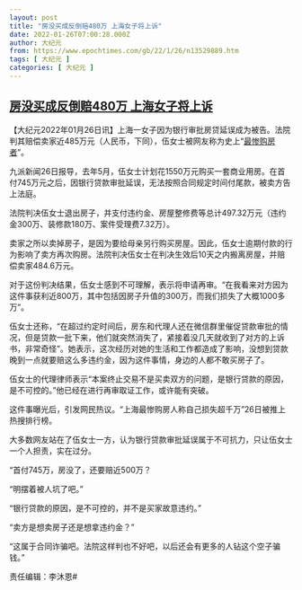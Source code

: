 ```yaml
---
layout: post
title: "房没买成反倒赔480万 上海女子将上诉"
date: 2022-01-26T07:00:28.000Z
author: 大纪元
from: https://www.epochtimes.com/gb/22/1/26/n13529889.htm
tags: [ 大纪元 ]
categories: [ 大纪元 ]
---
```

<!--1643180428000-->
[房没买成反倒赔480万 上海女子将上诉](https://www.epochtimes.com/gb/22/1/26/n13529889.htm)
------

<div>
<p>【大纪元2022年01月26日讯】上海一女子因为银行审批房贷延误成为被告。法院判其赔偿卖家近485万元（人民币，下同），伍女士被网友称为史上“<a href="https://www.epochtimes.com/gb/tag/%E6%9C%80%E6%83%A8%E8%B4%AD%E6%88%BF%E8%80%85.html">最惨购房者</a>”。</p><p>九派新闻26日报导，去年5月，伍女士计划花1550万元购买一套商业用房。在首付745万元之后，因银行贷款审批延误，无法按照合同规定时间付尾款，被卖方告上法庭。</p><p>法院判决伍女士退出房子，并支付违约金、房屋整修费等总计497.32万元（违约金300万、装修款180万、案件受理费7.32万）。</p><p>卖家之所以卖掉房子，是因为要给母亲另行购买房屋。因此，伍女士逾期付款的行为影响了卖方再次购房。法院判决伍女士在判决生效后10天之内搬离房屋，并赔偿卖家484.6万元。</p><p>对于这份判决结果，伍女士感到不可理解，表示将申请再审。“在我看来对方因为这件事获利近800万，其中包括因房子升值的300万，而我们损失了大概1000多万”。</p><p>伍女士还称，“在超过约定时间后，房东和代理人还在微信群里催促贷款审批的情况，但是贷款一批下来，他们就突然消失了，紧接着没几天就收到了对方的上诉书，非常奇怪”。她表示，这次经历对她的生活和工作都造成了影响，没想到贷款晚到一点就要赔这么多违约金，因为这件事情，身边的人都不敢买房子了。</p><p>伍女士的代理律师表示“本案终止交易不是买卖双方的问题，是银行贷款的原因，是不可控的。”他已经在进行再审取证工作，或许能有突破。</p><p>这件事曝光后，引发网民热议。“上海最惨购房人称自己损失超千万”26日被推上热搜排行榜。</p><p>大多数网友站在了伍女士一方，认为银行贷款审批延误属于不可抗力，只让伍女士一个人担责，实在过分。</p><p>“首付745万，房没了，还要赔近500万？</p><p>“明摆着被人坑了吧。”</p><p>“银行贷款的原因，是不可控的，并不是买家故意违约。”</p><p>“卖方是想卖房子还是想拿违约金？”</p><p>“这属于合同诈骗吧。法院这样判也不好吧，以后还会有更多的人钻这个空子骗钱。”</p><p>责任编辑：李沐恩#</p>
</div>
